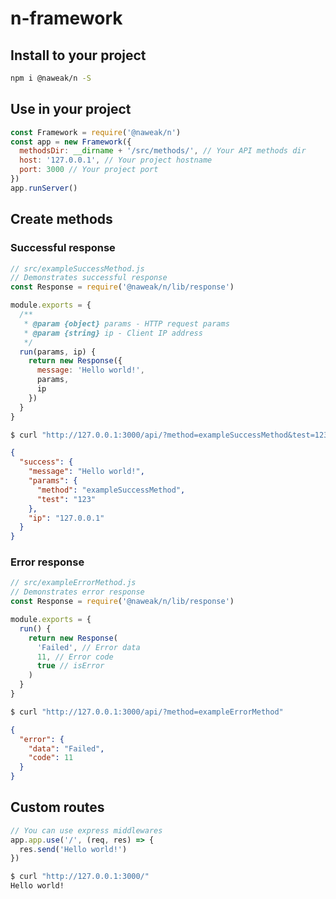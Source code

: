 # n-framework

## Install to your project

```bash
npm i @naweak/n -S
```

## Use in your project

```js
const Framework = require('@naweak/n')
const app = new Framework({
  methodsDir: __dirname + '/src/methods/', // Your API methods dir
  host: '127.0.0.1', // Your project hostname
  port: 3000 // Your project port
})
app.runServer()
```

## Create methods

### Successful response

```js
// src/exampleSuccessMethod.js
// Demonstrates successful response
const Response = require('@naweak/n/lib/response')

module.exports = {
  /**
   * @param {object} params - HTTP request params
   * @param {string} ip - Client IP address
   */
  run(params, ip) {
    return new Response({
      message: 'Hello world!',
      params,
      ip
    })
  }
}
```

```bash
$ curl "http://127.0.0.1:3000/api/?method=exampleSuccessMethod&test=123"
```

```json
{
  "success": {
    "message": "Hello world!",
    "params": {
      "method": "exampleSuccessMethod",
      "test": "123"
    },
    "ip": "127.0.0.1"
  }
}
```

### Error response

```js
// src/exampleErrorMethod.js
// Demonstrates error response
const Response = require('@naweak/n/lib/response')

module.exports = {
  run() {
    return new Response(
      'Failed', // Error data
      11, // Error code
      true // isError
    )
  }
}
```

```bash
$ curl "http://127.0.0.1:3000/api/?method=exampleErrorMethod"
```

```json
{
  "error": {
    "data": "Failed",
    "code": 11
  }
}
```

## Custom routes

```js
// You can use express middlewares
app.app.use('/', (req, res) => {
  res.send('Hello world!')
})
```

```bash
$ curl "http://127.0.0.1:3000/"
Hello world!
```
